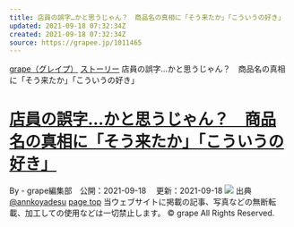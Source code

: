 ```yaml
---
title: 店員の誤字…かと思うじゃん？　商品名の真相に「そう来たか」「こういうの好き」
updated: 2021-09-18 07:32:34Z
created: 2021-09-18 07:32:34Z
source: https://grapee.jp/1011465
---
```


[grape（グレイプ）](https://grapee.jp/)
[ストーリー](https://grapee.jp/category/trend/story)
店員の誤字…かと思うじゃん？　商品名の真相に「そう来たか」「こういうの好き」

# [店員の誤字…かと思うじゃん？　商品名の真相に「そう来たか」「こういうの好き」](https://grapee.jp/1011465)

By - grape編集部　公開：2021-09-18 　更新：2021-09-18
![](https://grapee.jp/wp-content/uploads/2021/09/73122_main4.jpg)
出典
[@annkoyadesu](https://twitter.com/annkoyadesu)
[page top](#header-in)
当ウェブサイトに掲載の記事、写真などの無断転載、加工しての使用などは一切禁止します。
© grape All Rights Reserved.